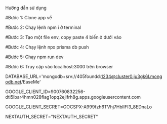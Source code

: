 Hướng dẫn sử dụng

#Bước 1: Clone app về

#Bước 2: Chạy lệnh npm i ở terminal

#Bước 3: Tạo một file env, copy paste 4 biến ở dưới vào

#Bước 4: Chạy lệnh npx prisma db push

#Bước 5: Chạy npm run dev

#Bước 6: Truy cập vào localhost:3000 trên browser



DATABASE_URL='mongodb+srv://405foundd:1234@cluster0.ju3gk6l.mongodb.net/EaseMe'

GOOGLE_CLIENT_ID=900760832256-dti5lbar4hmn028flag1opq2ejifrh8g.apps.googleusercontent.com

GOOGLE_CLIENT_SECRET=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

NEXTAUTH_SECRET="NEXTAUTH_SECRET"

